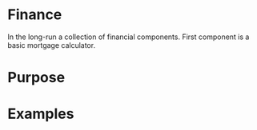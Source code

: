 # Finance


In the long-run a collection of financial components. First component is a basic mortgage calculator.
<!--- custom <introduction> --->
<!--- end <introduction> --->


# Purpose

<!--- custom <purpose> --->
<!--- end <purpose> --->


<!--- custom <body> --->
<!--- end <body> --->


# Examples

<!--- custom <examples> --->
<!--- end <examples> --->




